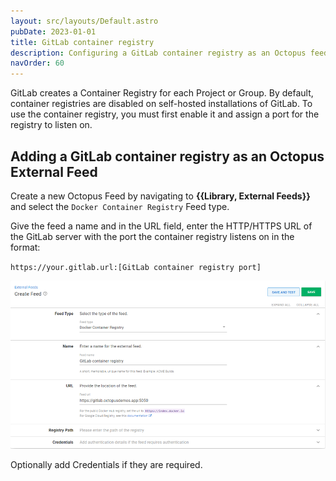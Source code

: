 ```yaml
---
layout: src/layouts/Default.astro
pubDate: 2023-01-01
title: GitLab container registry
description: Configuring a GitLab container registry as an Octopus feed.
navOrder: 60
---
```

GitLab creates a Container Registry for each Project or Group.  By default, container registries are disabled on self-hosted installations of GitLab.  To use the container registry, you must first enable it and assign a port for the registry to listen on.

## Adding a GitLab container registry as an Octopus External Feed
Create a new Octopus Feed by navigating to **{{Library, External Feeds}}** and select the `Docker Container Registry` Feed type. 

Give the feed a name and in the URL field, enter the HTTP/HTTPS URL of the GitLab server with the port the container registry listens on in the format:

`https://your.gitlab.url:[GitLab container registry port]`

![GitLab NuGet Feed](/docs/packaging-applications/package-repositories/guides/container-registries/images/gitlab-container-feed.png)

Optionally add Credentials if they are required.